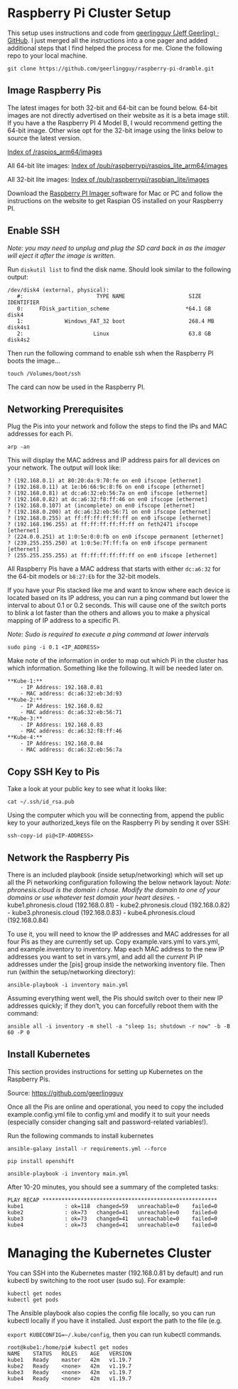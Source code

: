 # Raspberry Pi Cluster Setup
This setup uses instructions and code  from [geerlingguy (Jeff Geerling) · GitHub](https://github.com/geerlingguy). I just merged all the instructions into a one pager and added additional steps that I find helped the process for me. Clone the following repo to your local machine.
```
git clone https://github.com/geerlingguy/raspberry-pi-dramble.git
```

## Image Raspberry Pis
The latest images for both 32-bit and 64-bit can be found below. 64-bit images are not directly advertised on their website as it is a beta image still. If you have a the Raspberry PI 4 Model B, I would recommend getting the 64-bit image. Other wise opt for the 32-bit image using the links below to source the latest version.

[Index of /raspios_arm64/images](https://downloads.raspberrypi.org/raspios_arm64/images/)

All 64-bit lite images: [Index of /pub/raspberrypi/raspios_lite_arm64/images](http://ftp.jaist.ac.jp/pub/raspberrypi/raspios_lite_arm64/images/)

All 32-bit lite images: [Index of /pub/raspberrypi/raspbian_lite/images](http://ftp.jaist.ac.jp/pub/raspberrypi/raspbian_lite/images/)

Download the [Raspberry PI Imager ](https://www.raspberrypi.org/software/) software for Mac or PC and follow the instructions  on the website to get Raspian OS installed on your Raspberry PI.

## Enable SSH
*Note: you may need to unplug and plug the SD card back in as the imager will eject it after the image is written.*

Run `diskutil list`  to find the disk name. Should look similar to the following output:
```
/dev/disk4 (external, physical):
   #:                       TYPE NAME                    SIZE       IDENTIFIER
   0:     FDisk_partition_scheme                        *64.1 GB    disk4
   1:             Windows_FAT_32 boot                    268.4 MB   disk4s1
   2:                      Linux                         63.8 GB    disk4s2
```

Then run the following command to enable ssh when the Raspberry PI boots the image…
```
touch /Volumes/boot/ssh
```

The card can now be used in the Raspberry PI.

## Networking Prerequisites
Plug the Pis into your network and follow the steps to find the IPs and MAC addresses for each Pi.
```
arp -an
```

This will display the MAC address and IP address pairs for all devices on your network. The output will look like:
```
? (192.168.0.1) at 80:20:da:9:70:fe on en0 ifscope [ethernet]
? (192.168.0.11) at 1e:b6:66:9c:8:f6 on en0 ifscope [ethernet]
? (192.168.0.81) at dc:a6:32:eb:56:7a on en0 ifscope [ethernet]
? (192.168.0.82) at dc:a6:32:f8:ff:46 on en0 ifscope [ethernet]
? (192.168.0.107) at (incomplete) on en0 ifscope [ethernet]
? (192.168.0.200) at dc:a6:32:eb:56:71 on en0 ifscope [ethernet]
? (192.168.0.255) at ff:ff:ff:ff:ff:ff on en0 ifscope [ethernet]
? (192.168.196.255) at ff:ff:ff:ff:ff:ff on feth2471 ifscope [ethernet]
? (224.0.0.251) at 1:0:5e:0:0:fb on en0 ifscope permanent [ethernet]
? (239.255.255.250) at 1:0:5e:7f:ff:fa on en0 ifscope permanent [ethernet]
? (255.255.255.255) at ff:ff:ff:ff:ff:ff on en0 ifscope [ethernet]
```

All Raspberry Pis have a MAC address that starts with either `dc:a6:32` for the 64-bit models or `b8:27:Eb` for the 32-bit models.

If you have your Pis stacked like me and want to know where each device is located based on its IP address, you can run a ping command but lower the interval to about 0.1 or 0.2 seconds. This will cause one of the switch ports to blink a lot faster than the others and allows you to make a physical mapping of IP address to a specific Pi.

*Note: Sudo is required to execute a ping command at lower intervals*
```
sudo ping -i 0.1 <IP_ADDRESS>
```

Make note of the information in order to map out which Pi in the cluster has which information. Something like the following. It will be needed later on.
```
**Kube-1:** 
	- IP Address: 192.168.0.81
	- MAC address: dc:a6:32:eb:3d:93
**Kube-2:** 
	- IP Address: 192.168.0.82
	- MAC address: dc:a6:32:eb:56:71
**Kube-3:** 
	- IP Address: 192.168.0.83
	- MAC address: dc:a6:32:f8:ff:46
**Kube-4:** 
	- IP Address: 192.168.0.84
	- MAC address: dc:a6:32:eb:56:7a
```

## Copy SSH Key to Pis
Take a look at your public key to see what it looks like:
```
cat ~/.ssh/id_rsa.pub
```

Using the computer which you will be connecting from, append the public key to your authorized_keys file on the Raspberry Pi by sending it over SSH:
```
ssh-copy-id pi@<IP-ADDRESS>
```

## Network the Raspberry Pis
There is an included playbook (inside setup/networking) which will set up all the Pi networking configuration following the below network layout:
*Note: phronesis.cloud is the domain i chose. Modify the domain to one of your domains or use whatever test domain your heart desires.*
	- kube1.phronesis.cloud (192.168.0.81)
	- kube2.phronesis.cloud (192.168.0.82)
	- kube3.phronesis.cloud (192.168.0.83)
	- kube4.phronesis.cloud (192.168.0.84)

To use it, you will need to know the IP addresses and MAC addresses for all four Pis as they are currently set up. Copy example.vars.yml to vars.yml, and example.inventory to inventory. Map each MAC address to the new IP addresses you want to set in vars.yml, and add all the *current* Pi IP addresses under the [pis] group inside the networking inventory file. Then run (within the setup/networking directory):
```
ansible-playbook -i inventory main.yml
```

Assuming everything went well, the Pis should switch over to their new IP addresses quickly; if they don’t, you can forcefully reboot them with the command:
```
ansible all -i inventory -m shell -a "sleep 1s; shutdown -r now" -b -B 60 -P 0
```

## Install Kubernetes
This section provides instructions for setting up Kubernetes on the Raspberry Pis.


Source: https://github.com/geerlingguy

Once all the Pis are online and operational, you need to copy the included example.config.yml file to config.yml and modify it to suit your needs (especially consider changing salt and password-related variables!).

Run the following commands to install kubernetes
```
ansible-galaxy install -r requirements.yml --force
```
```
pip install openshift
```
```
ansible-playbook -i inventory main.yml
```

After 10-20 minutes, you should see a summary of the completed tasks:
```
PLAY RECAP *******************************************************
kube1             : ok=118  changed=59   unreachable=0    failed=0   
kube2             : ok=73   changed=41   unreachable=0    failed=0   
kube3             : ok=73   changed=41   unreachable=0    failed=0   
kube4             : ok=73   changed=41   unreachable=0    failed=0
```

# Managing the Kubernetes Cluster
You can SSH into the Kubernetes master (192.168.0.81 by default) and run kubectl by switching to the root user (sudo su). For example:
```
kubectl get nodes
kubectl get pods
```

The Ansible playbook also copies the config file locally, so you can run kubectl locally if you have it installed. Just export the path to the file (e.g. 

`export KUBECONFIG=~/.kube/config`, then you can run kubectl commands.

```
root@kube1:/home/pi# kubectl get nodes
NAME    STATUS   ROLES    AGE   VERSION
kube1   Ready    master   42m   v1.19.7
kube2   Ready    <none>   42m   v1.19.7
kube3   Ready    <none>   42m   v1.19.7
kube4   Ready    <none>   42m   v1.19.7
```
